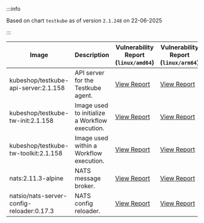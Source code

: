 :::info

Based on chart `testkube` as of version `2.1.248` on 22-06-2025

:::

| Image | Description | Vulnerability Report (`linux/amd64`) | Vulnerability Report (`linux/arm64`) | Docker Image |
|-------|-------------|----------------------------------------|----------------------------------------|--------------|
| kubeshop/testkube-api-server:2.1.158 | API server for the Testkube agent. | [View Report](./testkube-api-server-2.1.158_linux_amd64.md) | [View Report](./testkube-api-server-2.1.158_linux_arm64.md) | [View Image](https://hub.docker.com/layers/kubeshop/testkube-api-server/2.1.158/images/sha256-0ced6f7d31fbb8c044d2c6f92cd8a2b4960d1dd0565434be18229efabfbd9506?context=explore) |
| kubeshop/testkube-tw-init:2.1.158 | Image used to initialize a Workflow execution. | [View Report](./testkube-tw-init-2.1.158_linux_amd64.md) | [View Report](./testkube-tw-init-2.1.158_linux_arm64.md) | [View Image](https://hub.docker.com/layers/kubeshop/testkube-tw-init/2.1.158/images/sha256-495a7011a15f14cbe5808abbbc7b7170a27461f0a8d92a036fdc0c40ee08441c?context=explore) |
| kubeshop/testkube-tw-toolkit:2.1.158 | Image used within a Workflow execution. | [View Report](./testkube-tw-toolkit-2.1.158_linux_amd64.md) | [View Report](./testkube-tw-toolkit-2.1.158_linux_arm64.md) | [View Image](https://hub.docker.com/layers/kubeshop/testkube-tw-toolkit/2.1.158/images/sha256-996ff90fc0e6f923173b39ff708511e4ed253de9f5dd86ba4746a7630371f16f?context=explore) |
| nats:2.11.3-alpine | NATS message broker. | [View Report](./nats-2.11.3-alpine_linux_amd64.md) | [View Report](./nats-2.11.3-alpine_linux_arm64.md) | [View Image](https://hub.docker.com/layers/library/nats/2.11.3-alpine/images/sha256-f6be324fcee27f2a91178d74f77bb4ba3e5a9d2e72ba7d6871f45d14aadca40a?context=explore) |
| natsio/nats-server-config-reloader:0.17.3 | NATS config reloader. | [View Report](./nats-server-config-reloader-0.17.3_linux_amd64.md) | [View Report](./nats-server-config-reloader-0.17.3_linux_arm64.md) | [View Image](https://hub.docker.com/layers/natsio/nats-server-config-reloader/0.17.3/images/sha256-6798c689cca8a98f34e57db124abe46c81edf9bfb02d54ad85da60d0e41ef592?context=explore) |
